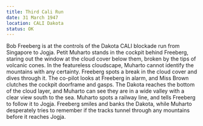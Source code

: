 ```yaml
---
title: Third Cali Run
date: 31 March 1947 
location: CALI Dakota 
status: OK
---
```

Bob Freeberg is at the controls of the Dakota CALI blockade run from Singapore to Jogja. Petit Muharto stands in the cockpit behind Freeberg, staring out the window at the cloud cover below them, broken by the tips of volcanic cones. In the featureless cloudscape, Muharto cannot identify the mountains with any certainty. Freeberg spots a break in the cloud cover and dives through it. The co-pilot looks at Freeberg in alarm, and Miss Brown clutches the cockpit doorframe and gasps. The Dakota reaches the bottom of the cloud layer, and Muharto can see they are in a wide valley with a clear view south to the sea. Muharto spots a railway line, and tells Freeberg to follow it to Jogja. Freeberg smiles and banks the Dakota, while Muharto desperately tries to remember if the tracks tunnel through any mountains before it reaches Jogja. 



